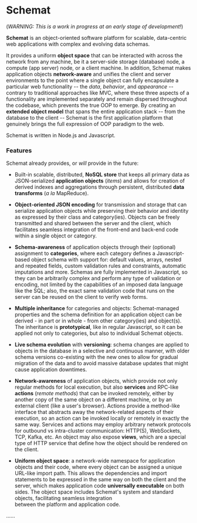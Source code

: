# Schemat

(_WARNING: This is a work in progress at an early stage of development!_)

**Schemat** is an object-oriented software platform for scalable, data-centric web applications 
with complex and evolving data schemas.

It provides a uniform **object space** that can be interacted with across the network from any machine,
be it a server-side storage (database) node, a compute (app server) node, or a client machine.
In addition, Schemat makes application objects **network-aware** and unifies the client and server
environments to the point where a single object can fully encapsulate a particular web functionality
-- the _data_, _behavior_, and _appearance_ -- contrary to traditional approaches like MVC, 
where these three aspects of a functionality are implemented separately and remain dispersed 
throughout the codebase, which prevents the true OOP to emerge.
By creating an **extended object model** that spans the entire application stack -- from the database to the client -- 
Schemat is the first application platform that genuinely brings the full expression of OOP paradigm to the web.

Schemat is written in Node.js and Javascript.


### Features

[//]: # (Existing and planned features include:)

Schemat already provides, or _will_ provide in the future:

- Built-in scalable, distributed, **NoSQL store** that keeps all primary data as JSON-serialized 
  **application objects** (_items_) and allows for creation of derived indexes and aggregations through 
  persistent, distributed **data transforms** (_a la_ MapReduce).

- **Object-oriented JSON encoding** for transmission and storage that can serialize 
  application objects while preserving their behavior and identity as expressed by their class and category(ies).
  Objects can be freely transmitted and shared between the server and the client,
  which facilitates seamless integration of the front-end and back-end code within a single object or category.

- **Schema-awareness** of application objects through their (optional) assignment to **categories**, 
  where each category defines a Javascript-based object schema with support for: 
  default values, arrays, nested and repeated fields, custom validation rules and constraints, automatic 
  imputations and more. Schemas are fully implemented in Javascript, so they can be arbitrarily complex
  and perform any type of validation or encoding, not limited by the capabilities of an imposed data language
  like the SQL; also, the exact same validation code that runs on the server can be reused on the client
  to verify web forms.

- **Multiple inheritance** for categories and objects: Schemat-managed properties and the schema definition 
  for an application object can be derived - in part or in whole - from other category(ies) and object(s). 
  The inheritance is **prototypical**, like in regular Javascript, so it can be applied not only 
  to categories, but also to individual Schemat objects.

- **Live schema evolution** with **versioning**: 
  schema changes are applied to objects in the database in a selective and continuous manner, 
  with older schema versions co-existing with the new ones to allow for gradual migration of the data 
  and to avoid massive database updates that might cause application downtimes.

- **Network-awareness** of application objects, which provide not only regular methods for local execution, 
  but also **services** and RPC-like **actions** (*remote methods*) that can be invoked remotely, 
  either by another copy of the same object on a different machine, or by an external client (like a user's browser).
  Actions provide a method-like interface that abstracts away the network-related aspects of their execution,
  so an action can be invoked locally or remotely in exactly the same way.
  Services and actions may employ arbitrary network protocols for outbound vs intra-cluster communication:
  HTTP(S), WebSockets, TCP, Kafka, etc.
  An object may also expose **views**, which are a special type of HTTP service that define 
  how the object should be rendered on the client.
  
- **Uniform object space**: a network-wide namespace for application objects and their code,
  where every object can be assigned a unique URL-like import path. This allows the dependencies 
  and import statements to be expressed in the same way on both the client and the server,
  which makes application code **universally executable** on both sides.
  The object space includes Schemat's system and standard objects, facilitating seamless integration  
  between the platform and application code.

<!---

- caching of application objects and their properties including the derived ones
  (very fine-grained caching, down to individual properties and their values)

Front-end features:
- Server-Side Rendering (SSR)
- **CSS-safe embedding** of widgets in the front-end.

A) Object-Oriented Data Model:
B) Network-Enabled Universal Objects:
C) Safe & Modular Front-End Development:

- **network polimorphism** of data objects: .....
- **web-aware encapsulation** for objects that binds together their data, behavior, and appearance, 
  and allows for their transparent execution on both the client and the server; 
- **universality** of the data objects, which can be instantiated and executed on both the client and the server;

In traditional OOP, an object comes with a set of methods that represent its local behavior.
Schemat extends this approach by allowing objects to expose:
- **services**, which are server-side methods that can be executed remotely, either by another copy of the same object 
  on a different machine, or by an external client (like a user's browser); for this purpose, every service 
  defines not only a code to be performed on the server, but also a communication protocol that specifies how
  the input and output data should be encoded and transmitted over the network; when instantiating an object
  on a remote machine, it automatically receives an internal proxy client that exposes the same interface as the
  original object, but forwards all method calls to the remote machine, and receives the results back;
- **actions** are pre-packaged services that can be executed on any machine, locally or remotely, using 
  the exact same interface, similar to calling a local method of the object;

with the concept of **remote behavior** (methods that are executed on the server), and **remote appearance** 
(CSS styles that are applied on the server);

- In traditional OOP software, objects are **network-agnostic**: they are designed to be executed on a single machine, 
  and cannot be passed between machines without loss of information;
- Schemat extends the traditional OOP software model with network-aware features
--->

......

